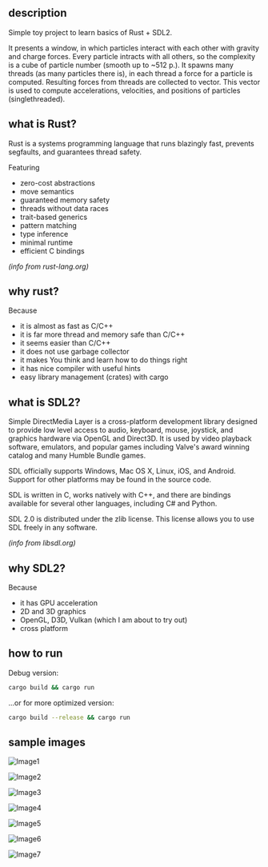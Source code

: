 ## description

Simple toy project to learn basics of Rust + SDL2.

It presents a window, in which particles interact with each other with gravity and charge forces. Every particle intracts with all others, so  the complexity is a cube of particle number (smooth up to ~512 p.). It spawns many threads (as many particles there is), in each thread a force for a particle is computed. Resulting forces from threads are collected to vector. This vector is used to compute accelerations, velocities, and positions of particles (singlethreaded).

## what is Rust? 

Rust is a systems programming language that runs blazingly fast, prevents segfaults, and guarantees thread safety.

Featuring

* zero-cost abstractions
* move semantics
* guaranteed memory safety
* threads without data races
* trait-based generics
* pattern matching
* type inference
* minimal runtime
* efficient C bindings

*(info from rust-lang.org)*

## why rust?

Because

* it is almost as fast as C/C++
* it is far more thread and memory safe than C/C++
* it seems easier than C/C++
* it does not use garbage collector
* it makes You think and learn how to do things right
* it has nice compiler with useful hints
* easy library management (crates) with cargo

## what is SDL2?

Simple DirectMedia Layer is a cross-platform development library designed to provide low level access to audio, keyboard, mouse, joystick, and graphics hardware via OpenGL and Direct3D. It is used by video playback software, emulators, and popular games including Valve's award winning catalog and many Humble Bundle games.

SDL officially supports Windows, Mac OS X, Linux, iOS, and Android. Support for other platforms may be found in the source code.

SDL is written in C, works natively with C++, and there are bindings available for several other languages, including C# and Python.

SDL 2.0 is distributed under the zlib license. This license allows you to use SDL freely in any software.

*(info from libsdl.org)*

## why SDL2?

Because

* it has GPU acceleration
* 2D and 3D graphics
* OpenGL, D3D, Vulkan (which I am about to try out)
* cross platform

## how to run

Debug version:

```bash
cargo build && cargo run
```

...or for more optimized version:


```bash
cargo build --release && cargo run
```

## sample images

![Image1](https://raw.githubusercontent.com/michal2229/rust-playground/master/rust_sdl2_test/results/animated1.gif)

![Image2](https://raw.githubusercontent.com/michal2229/rust-playground/master/rust_sdl2_test/results/animation.gif)

![Image3](https://raw.githubusercontent.com/michal2229/rust-playground/master/rust_sdl2_test/results/screen%202016-10-20%2000-53-16.png)

![Image4](https://raw.githubusercontent.com/michal2229/rust-playground/master/rust_sdl2_test/results/screen%202016-10-20%2000-53-20.png)

![Image5](https://raw.githubusercontent.com/michal2229/rust-playground/master/rust_sdl2_test/results/screen%202016-10-20%2000-53-30.png)

![Image6](https://raw.githubusercontent.com/michal2229/rust-playground/master/rust_sdl2_test/results/screen%202016-10-20%2000-53-50.png)

![Image7](https://raw.githubusercontent.com/michal2229/rust-playground/master/rust_sdl2_test/results/screen%202016-10-20%2000-54-01.png)

